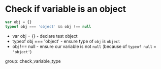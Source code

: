# Check if variable is an object

```javascript
var obj = {}
typeof obj === 'object' && obj !== null
```

- var obj = {} - declare test object
- typeof obj === 'object' - ensure type of ```obj``` is ```object```
- obj !== null - ensure our variable is not ```null``` (because of ```typeof null``` = ```'object'```)

group: check_variable_type
